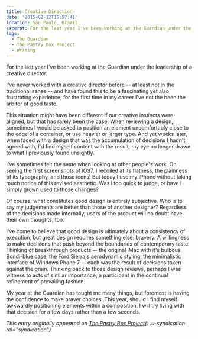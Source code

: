 ```yaml
---
title: Creative Direction
date: '2015-02-12T15:57:41'
location: São Paulo, Brazil
excerpt: For the last year I've been working at the Guardian under the leadership of a creative director. I've never worked with a creative director before -- at least not in the traditional sense -- and have found this to be a fascinating yet also frustrating experience; for the first time in my career I've not the been the arbiter of good taste.
tags:
  - The Guardian
  - The Pastry Box Project
  - Writing
---
```

For the last year I've been working at the Guardian under the leadership of a creative director.

I've never worked with a creative director before -- at least not in the traditional sense -- and have found this to be a fascinating yet also frustrating experience; for the first time in my career I've not the been the arbiter of good taste.

This situation might have been different if our creative instincts were aligned, but that has rarely been the case. When reviewing a design, sometimes I would be asked to position an element uncomfortably close to the edge of a container, or use heavier or larger type. And yet weeks later, when faced with a design that was the accumulation of decisions I hadn't agreed with, I'd find myself content with the result, my eye no longer drawn to what I previously found unsightly.

I've sometimes felt the same when looking at other people's work. On seeing the first screenshots of iOS7, I recoiled at its flatness, the plainness of its typography, and those icons! But today I use my iPhone without taking much notice of this revised aesthetic. Was I too quick to judge, or have I simply grown used to those changes?

Of course, what constitutes good design is entirely subjective. Who is to say my judgements are better than those of another designer? Regardless of the decisions made internally, users of the product will no doubt have their own thoughts, too.

I've come to believe that good design is ultimately about a consistency of execution, but great design requires something else: bravery. A willingness to make decisions that push beyond the boundaries of contemporary taste. Thinking of breakthrough products -- the original iMac with it's bulbous Bondi-blue case, the Ford Sierra's aerodynamic styling, the minimalistic interface of Windows Phone 7 -- each was the result of decisions taken against the grain. Thinking back to those design reviews, perhaps I was witness to acts of similar importance, a participant in the continual refinement of prevailing fashion.

My year at the Guardian has taught me many things, but foremost is having the confidence to make braver choices. This year, should I find myself awkwardly positioning elements within a composition, I will try living with that decision for a few days rather than a few seconds.

_This entry originally appeared on [The Pastry Box Project][1]{: .u-syndication rel="syndication"}_

[1]: https://the-pastry-box-project.net/paul-lloyd/2015-january-12
